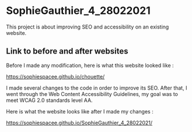 # SophieGauthier_4_28022021

This project is about improving SEO and accessibility on an existing website. 

## Link to before and after websites

Before I made any modification, here is what this website looked like : 

https://sophiespacee.github.io/chouette/

I made several changes to the code in order to improve its SEO.
After that, I went through the Web Content Accessibility Guidelines, my goal was to meet WCAG 2.0 standards level AA.

Here is what the website looks like after I made my changes : 

https://sophiespacee.github.io/SophieGauthier_4_28022021/